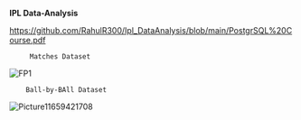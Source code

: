 **IPL Data-Analysis**

https://github.com/RahulR300/Ipl_DataAnalysis/blob/main/PostgrSQL%20Course.pdf

```
     Matches Dataset
```
                                       
![FP1](https://github.com/RahulR300/Ipl_DataAnalysis/assets/121079276/f99fbddd-b0c6-43a8-9b1e-ef975a2f0a32)

```
    Ball-by-BAll Dataset
```

![Picture11659421708](https://github.com/RahulR300/Ipl_DataAnalysis/assets/121079276/0b8dd8dc-76e5-4fe3-9b27-526482359f0f)
